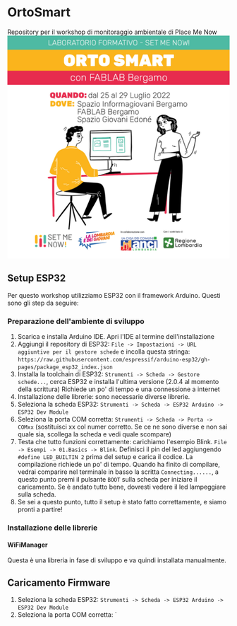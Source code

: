 # OrtoSmart
Repository per il workshop di monitoraggio ambientale di Place Me Now
![locandina](locandina.jpg)
## Setup ESP32
Per questo workshop utilizziamo ESP32 con il framework Arduino. Questi sono gli step da seguire:

### Preparazione dell'ambiente di sviluppo
1. Scarica e installa Arduino IDE. Apri l'IDE al termine dell'installazione
1. Aggiungi il repository di ESP32: `File -> Impostazioni -> URL aggiuntive per il gestore schede` e incolla questa stringa: `https://raw.githubusercontent.com/espressif/arduino-esp32/gh-pages/package_esp32_index.json` 
1. Installa la toolchain di ESP32: `Strumenti -> Scheda -> Gestore schede...`, cerca ESP32 e installa l'ultima versione (2.0.4 al momento della scrittura)
Richiede un po' di tempo e una connessione a internet
1. Installazione delle librerie: sono necessarie diverse librerie. 
1. Seleziona la scheda ESP32: `Strumenti -> Scheda -> ESP32 Arduino -> ESP32 Dev Module`
1. Seleziona la porta COM corretta: `Strumenti -> Scheda -> Porta -> COMxx` (sostituisci xx col numer corretto. Se ce ne sono diverse e non sai quale sia, scollega la scheda e vedi quale scompare)
1. Testa che tutto funzioni correttamente: carichiamo l'esempio Blink. `File -> Esempi -> 01.Basics -> Blink`. Definisci il pin del led aggiungendo `#define LED_BUILTIN 2` prima del setup e carica il codice. La compilazione richiede un po' di tempo. Quando ha finito di compilare, vedrai comparire nel terminale in basso la scritta `Connecting......`, a questo punto premi il pulsante `BOOT` sulla scheda per iniziare il caricamento. Se è andato tutto bene, dovresti vedere il led lampeggiare sulla scheda.
1. Se sei a questo punto, tutto il setup è stato fatto correttamente, e siamo pronti a partire!

### Installazione delle librerie
#### WiFiManager
Questa è una libreria in fase di sviluppo e va quindi installata manualmente. 




## Caricamento Firmware
1. Seleziona la scheda ESP32: `Strumenti -> Scheda -> ESP32 Arduino -> ESP32 Dev Module`
1. Seleziona la porta COM corretta: `
